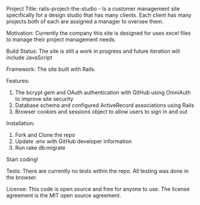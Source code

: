 Project Title: 
	rails-project-the-studio - Is a customer management site specifically for a design studio that has many clients. Each client has 	many projects both of each are assigned a manager to oversee them.

Motivation:
	Currently the company this site is designed for uses excel files to manage their project management needs.

Build Status:
	The site is still a work in progress and future iteration will include JavaScript

Framework:
	The site built with Rails.

Features:
1.	The bcrypt gem and OAuth authentication with GitHub using OmniAuth to improve site security
2.	Database schema and configured ActiveRecord associations using Rails
3.	Browser cookies and sessions object to allow users to sign in and out

Installation:
1.	Fork and Clone the repo
2.	Update .env with GitHub developer information
3.	Run rake db:migrate

Start coding!

Tests:
	There are currently no tests within the repo. All testing was done in the browser.

License:
	This code is open source and free for anyone to use. The license agreement is the MIT open source agreement.

